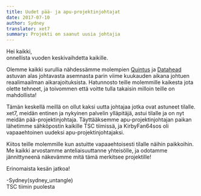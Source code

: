 ```yaml
---
title: Uudet pää- ja apu-projektinjohtajat
date: 2017-07-10
author: Sydney
translator: xet7
summary: Projekti on saanut uusia johtajia
---
```

Hei kaikki,<br />
onnellista vuoden keskivaihdetta kaikille.

Olemme kaikki surullia nähdessämme molempien [Quintus][1] ja [Datahead][2] astuvan alas
johtavasta asemnasta parin viime kuukauden aikana johtuen reaalimaailman aikarajoituksista.
Hatunnosto teille molemmille kaikesta jota olette tehneet, ja toivommen että voitte
tulla takaisin milloin teille on mahdollista!

Tämän keskellä meillä on ollut kaksi uutta johtajaa jotka ovat astuneet tilalle.
xet7, meidän entinen ja nykyinen palvelin ylläpitäjä, astui tilalle ja on nyt
meidän pää-projektinjohtaja. Täyttääksemme apu-projektinjohtajan paikan lähetimme
sähköpostin kaikille TSC tiimissä, ja KirbyFan64sos oli vapaaehtoinen uudeksi
apu-projektinjohtajaksi.

Kiitos teille molemmille kun astuitte vapaaehtoisesti tilalle näihin paikkoihin.
Me kaikki arvostamme anteliaisuuttanne yhteisölle, ja odotamme jännittyneenä
näkevämme mitä tämä merkitsee projektille!

Erinomaista kesän jatkoa!

-Sydney(sydney_untangle)<br />
TSC tiimin puolesta

[1]: https://forum.secretchronicles.org/forums/2/threads/2994
[2]: https://forum.secretchronicles.org/forums/2/threads/3047

